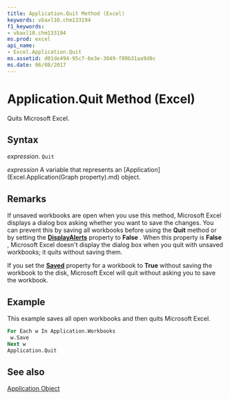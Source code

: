 ```yaml
---
title: Application.Quit Method (Excel)
keywords: vbaxl10.chm133194
f1_keywords:
- vbaxl10.chm133194
ms.prod: excel
api_name:
- Excel.Application.Quit
ms.assetid: d01de494-95c7-6e3e-3049-f89b31aa9d0c
ms.date: 06/08/2017
---
```



# Application.Quit Method (Excel)

Quits Microsoft Excel.


## Syntax

 _expression_. `Quit`

 _expression_ A variable that represents an [Application](Excel.Application(Graph property).md) object.


## Remarks

If unsaved workbooks are open when you use this method, Microsoft Excel displays a dialog box asking whether you want to save the changes. You can prevent this by saving all workbooks before using the  **Quit** method or by setting the **[DisplayAlerts](Excel.Application.DisplayAlerts.md)** property to **False** . When this property is **False** , Microsoft Excel doesn't display the dialog box when you quit with unsaved workbooks; it quits without saving them.

If you set the  **[Saved](Excel.Workbook.Saved.md)** property for a workbook to **True** without saving the workbook to the disk, Microsoft Excel will quit without asking you to save the workbook.


## Example

This example saves all open workbooks and then quits Microsoft Excel.


```vb
For Each w In Application.Workbooks 
 w.Save 
Next w 
Application.Quit
```


## See also


[Application Object](Excel.Application(object).md)

